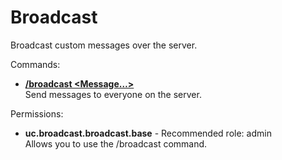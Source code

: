 Broadcast
====
Broadcast custom messages over the server.

Commands: <br>
* **[/broadcast \<Message…\>](../commands/broadcast.md)**<br>Send messages to everyone on the server.

Permissions: <br>
* **uc.broadcast.broadcast.base** - Recommended role: admin<br>Allows you to use the /broadcast command.
